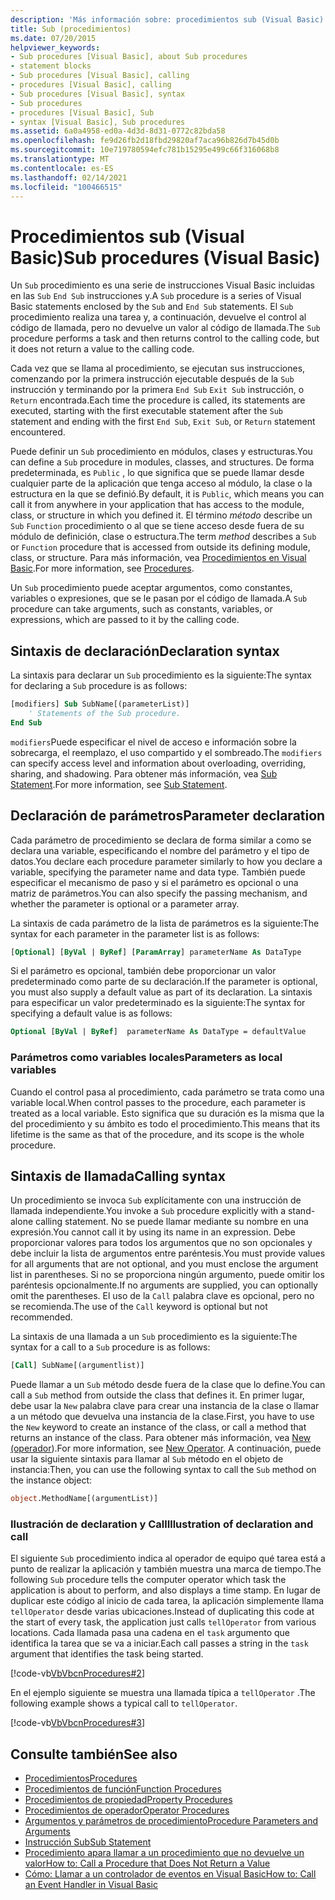 ```yaml
---
description: 'Más información sobre: procedimientos sub (Visual Basic)'
title: Sub (procedimientos)
ms.date: 07/20/2015
helpviewer_keywords:
- Sub procedures [Visual Basic], about Sub procedures
- statement blocks
- Sub procedures [Visual Basic], calling
- procedures [Visual Basic], calling
- Sub procedures [Visual Basic], syntax
- Sub procedures
- procedures [Visual Basic], Sub
- syntax [Visual Basic], Sub procedures
ms.assetid: 6a0a4958-ed0a-4d3d-8d31-0772c82bda58
ms.openlocfilehash: fe9d26fb2d18fbd29820af7aca96b826d7b45d0b
ms.sourcegitcommit: 10e719780594efc781b15295e499c66f316068b8
ms.translationtype: MT
ms.contentlocale: es-ES
ms.lasthandoff: 02/14/2021
ms.locfileid: "100466515"
---
```

# <a name="sub-procedures-visual-basic"></a><span data-ttu-id="0c5b7-103">Procedimientos sub (Visual Basic)</span><span class="sxs-lookup"><span data-stu-id="0c5b7-103">Sub procedures (Visual Basic)</span></span>

<span data-ttu-id="0c5b7-104">Un `Sub` procedimiento es una serie de instrucciones Visual Basic incluidas en las `Sub` `End Sub` instrucciones y.</span><span class="sxs-lookup"><span data-stu-id="0c5b7-104">A `Sub` procedure is a series of Visual Basic statements enclosed by the `Sub` and `End Sub` statements.</span></span> <span data-ttu-id="0c5b7-105">El `Sub` procedimiento realiza una tarea y, a continuación, devuelve el control al código de llamada, pero no devuelve un valor al código de llamada.</span><span class="sxs-lookup"><span data-stu-id="0c5b7-105">The `Sub` procedure performs a task and then returns control to the calling code, but it does not return a value to the calling code.</span></span>

<span data-ttu-id="0c5b7-106">Cada vez que se llama al procedimiento, se ejecutan sus instrucciones, comenzando por la primera instrucción ejecutable después de la `Sub` instrucción y terminando por la primera `End Sub` `Exit Sub` instrucción, o `Return` encontrada.</span><span class="sxs-lookup"><span data-stu-id="0c5b7-106">Each time the procedure is called, its statements are executed, starting with the first executable statement after the `Sub` statement and ending with the first `End Sub`, `Exit Sub`, or `Return` statement encountered.</span></span>

<span data-ttu-id="0c5b7-107">Puede definir un `Sub` procedimiento en módulos, clases y estructuras.</span><span class="sxs-lookup"><span data-stu-id="0c5b7-107">You can define a `Sub` procedure in modules, classes, and structures.</span></span> <span data-ttu-id="0c5b7-108">De forma predeterminada, es `Public` , lo que significa que se puede llamar desde cualquier parte de la aplicación que tenga acceso al módulo, la clase o la estructura en la que se definió.</span><span class="sxs-lookup"><span data-stu-id="0c5b7-108">By default, it is `Public`, which means you can call it from anywhere in your application that has access to the module, class, or structure in which you defined it.</span></span> <span data-ttu-id="0c5b7-109">El término *método* describe un `Sub` `Function` procedimiento o al que se tiene acceso desde fuera de su módulo de definición, clase o estructura.</span><span class="sxs-lookup"><span data-stu-id="0c5b7-109">The term *method* describes a `Sub` or `Function` procedure that is accessed from outside its defining module, class, or structure.</span></span> <span data-ttu-id="0c5b7-110">Para más información, vea [Procedimientos en Visual Basic](./index.md).</span><span class="sxs-lookup"><span data-stu-id="0c5b7-110">For more information, see [Procedures](./index.md).</span></span>

<span data-ttu-id="0c5b7-111">Un `Sub` procedimiento puede aceptar argumentos, como constantes, variables o expresiones, que se le pasan por el código de llamada.</span><span class="sxs-lookup"><span data-stu-id="0c5b7-111">A `Sub` procedure can take arguments, such as constants, variables, or expressions, which are passed to it by the calling code.</span></span>

## <a name="declaration-syntax"></a><span data-ttu-id="0c5b7-112">Sintaxis de declaración</span><span class="sxs-lookup"><span data-stu-id="0c5b7-112">Declaration syntax</span></span>

<span data-ttu-id="0c5b7-113">La sintaxis para declarar un `Sub` procedimiento es la siguiente:</span><span class="sxs-lookup"><span data-stu-id="0c5b7-113">The syntax for declaring a `Sub` procedure is as follows:</span></span>

```vb
[modifiers] Sub SubName[(parameterList)]
    ' Statements of the Sub procedure.
End Sub
```

<span data-ttu-id="0c5b7-114">`modifiers`Puede especificar el nivel de acceso e información sobre la sobrecarga, el reemplazo, el uso compartido y el sombreado.</span><span class="sxs-lookup"><span data-stu-id="0c5b7-114">The `modifiers` can specify access level and information about overloading, overriding, sharing, and shadowing.</span></span> <span data-ttu-id="0c5b7-115">Para obtener más información, vea [Sub Statement](../../../language-reference/statements/sub-statement.md).</span><span class="sxs-lookup"><span data-stu-id="0c5b7-115">For more information, see [Sub Statement](../../../language-reference/statements/sub-statement.md).</span></span>

## <a name="parameter-declaration"></a><span data-ttu-id="0c5b7-116">Declaración de parámetros</span><span class="sxs-lookup"><span data-stu-id="0c5b7-116">Parameter declaration</span></span>

<span data-ttu-id="0c5b7-117">Cada parámetro de procedimiento se declara de forma similar a como se declara una variable, especificando el nombre del parámetro y el tipo de datos.</span><span class="sxs-lookup"><span data-stu-id="0c5b7-117">You declare each procedure parameter similarly to how you declare a variable, specifying the parameter name and data type.</span></span> <span data-ttu-id="0c5b7-118">También puede especificar el mecanismo de paso y si el parámetro es opcional o una matriz de parámetros.</span><span class="sxs-lookup"><span data-stu-id="0c5b7-118">You can also specify the passing mechanism, and whether the parameter is optional or a parameter array.</span></span>

<span data-ttu-id="0c5b7-119">La sintaxis de cada parámetro de la lista de parámetros es la siguiente:</span><span class="sxs-lookup"><span data-stu-id="0c5b7-119">The syntax for each parameter in the parameter list is as follows:</span></span>

```vb
[Optional] [ByVal | ByRef] [ParamArray] parameterName As DataType
```

<span data-ttu-id="0c5b7-120">Si el parámetro es opcional, también debe proporcionar un valor predeterminado como parte de su declaración.</span><span class="sxs-lookup"><span data-stu-id="0c5b7-120">If the parameter is optional, you must also supply a default value as part of its declaration.</span></span> <span data-ttu-id="0c5b7-121">La sintaxis para especificar un valor predeterminado es la siguiente:</span><span class="sxs-lookup"><span data-stu-id="0c5b7-121">The syntax for specifying a default value is as follows:</span></span>

```vb
Optional [ByVal | ByRef]  parameterName As DataType = defaultValue
```

### <a name="parameters-as-local-variables"></a><span data-ttu-id="0c5b7-122">Parámetros como variables locales</span><span class="sxs-lookup"><span data-stu-id="0c5b7-122">Parameters as local variables</span></span>

<span data-ttu-id="0c5b7-123">Cuando el control pasa al procedimiento, cada parámetro se trata como una variable local.</span><span class="sxs-lookup"><span data-stu-id="0c5b7-123">When control passes to the procedure, each parameter is treated as a local variable.</span></span> <span data-ttu-id="0c5b7-124">Esto significa que su duración es la misma que la del procedimiento y su ámbito es todo el procedimiento.</span><span class="sxs-lookup"><span data-stu-id="0c5b7-124">This means that its lifetime is the same as that of the procedure, and its scope is the whole procedure.</span></span>

## <a name="calling-syntax"></a><span data-ttu-id="0c5b7-125">Sintaxis de llamada</span><span class="sxs-lookup"><span data-stu-id="0c5b7-125">Calling syntax</span></span>

<span data-ttu-id="0c5b7-126">Un procedimiento se invoca `Sub` explícitamente con una instrucción de llamada independiente.</span><span class="sxs-lookup"><span data-stu-id="0c5b7-126">You invoke a `Sub` procedure explicitly with a stand-alone calling statement.</span></span> <span data-ttu-id="0c5b7-127">No se puede llamar mediante su nombre en una expresión.</span><span class="sxs-lookup"><span data-stu-id="0c5b7-127">You cannot call it by using its name in an expression.</span></span> <span data-ttu-id="0c5b7-128">Debe proporcionar valores para todos los argumentos que no son opcionales y debe incluir la lista de argumentos entre paréntesis.</span><span class="sxs-lookup"><span data-stu-id="0c5b7-128">You must provide values for all arguments that are not optional, and you must enclose the argument list in parentheses.</span></span> <span data-ttu-id="0c5b7-129">Si no se proporciona ningún argumento, puede omitir los paréntesis opcionalmente.</span><span class="sxs-lookup"><span data-stu-id="0c5b7-129">If no arguments are supplied, you can optionally omit the parentheses.</span></span> <span data-ttu-id="0c5b7-130">El uso de la `Call` palabra clave es opcional, pero no se recomienda.</span><span class="sxs-lookup"><span data-stu-id="0c5b7-130">The use of the `Call` keyword is optional but not recommended.</span></span>

<span data-ttu-id="0c5b7-131">La sintaxis de una llamada a un `Sub` procedimiento es la siguiente:</span><span class="sxs-lookup"><span data-stu-id="0c5b7-131">The syntax for a call to a `Sub` procedure is as follows:</span></span>

```vb
[Call] SubName[(argumentlist)]
```

<span data-ttu-id="0c5b7-132">Puede llamar a un `Sub` método desde fuera de la clase que lo define.</span><span class="sxs-lookup"><span data-stu-id="0c5b7-132">You can call a `Sub` method from outside the class that defines it.</span></span> <span data-ttu-id="0c5b7-133">En primer lugar, debe usar la `New` palabra clave para crear una instancia de la clase o llamar a un método que devuelva una instancia de la clase.</span><span class="sxs-lookup"><span data-stu-id="0c5b7-133">First, you have to use the `New` keyword to create an instance of the class, or call a method that returns an instance of the class.</span></span> <span data-ttu-id="0c5b7-134">Para obtener más información, vea [New (operador](../../../language-reference/operators/new-operator.md)).</span><span class="sxs-lookup"><span data-stu-id="0c5b7-134">For more information, see [New Operator](../../../language-reference/operators/new-operator.md).</span></span> <span data-ttu-id="0c5b7-135">A continuación, puede usar la siguiente sintaxis para llamar al `Sub` método en el objeto de instancia:</span><span class="sxs-lookup"><span data-stu-id="0c5b7-135">Then, you can use the following syntax to call the `Sub` method on the instance object:</span></span>

```vb
object.MethodName[(argumentList)]
```

### <a name="illustration-of-declaration-and-call"></a><span data-ttu-id="0c5b7-136">Ilustración de declaration y Call</span><span class="sxs-lookup"><span data-stu-id="0c5b7-136">Illustration of declaration and call</span></span>

<span data-ttu-id="0c5b7-137">El siguiente `Sub` procedimiento indica al operador de equipo qué tarea está a punto de realizar la aplicación y también muestra una marca de tiempo.</span><span class="sxs-lookup"><span data-stu-id="0c5b7-137">The following `Sub` procedure tells the computer operator which task the application is about to perform, and also displays a time stamp.</span></span> <span data-ttu-id="0c5b7-138">En lugar de duplicar este código al inicio de cada tarea, la aplicación simplemente llama `tellOperator` desde varias ubicaciones.</span><span class="sxs-lookup"><span data-stu-id="0c5b7-138">Instead of duplicating this code at the start of every task, the application just calls `tellOperator` from various locations.</span></span> <span data-ttu-id="0c5b7-139">Cada llamada pasa una cadena en el `task` argumento que identifica la tarea que se va a iniciar.</span><span class="sxs-lookup"><span data-stu-id="0c5b7-139">Each call passes a string in the `task` argument that identifies the task being started.</span></span>

[!code-vb[VbVbcnProcedures#2](~/samples/snippets/visualbasic/VS_Snippets_VBCSharp/VbVbcnProcedures/VB/Class1.vb#2)]

<span data-ttu-id="0c5b7-140">En el ejemplo siguiente se muestra una llamada típica a `tellOperator` .</span><span class="sxs-lookup"><span data-stu-id="0c5b7-140">The following example shows a typical call to `tellOperator`.</span></span>

[!code-vb[VbVbcnProcedures#3](~/samples/snippets/visualbasic/VS_Snippets_VBCSharp/VbVbcnProcedures/VB/Class1.vb#3)]

## <a name="see-also"></a><span data-ttu-id="0c5b7-141">Consulte también</span><span class="sxs-lookup"><span data-stu-id="0c5b7-141">See also</span></span>

- [<span data-ttu-id="0c5b7-142">Procedimientos</span><span class="sxs-lookup"><span data-stu-id="0c5b7-142">Procedures</span></span>](./index.md)
- [<span data-ttu-id="0c5b7-143">Procedimientos de función</span><span class="sxs-lookup"><span data-stu-id="0c5b7-143">Function Procedures</span></span>](./function-procedures.md)
- [<span data-ttu-id="0c5b7-144">Procedimientos de propiedad</span><span class="sxs-lookup"><span data-stu-id="0c5b7-144">Property Procedures</span></span>](./property-procedures.md)
- [<span data-ttu-id="0c5b7-145">Procedimientos de operador</span><span class="sxs-lookup"><span data-stu-id="0c5b7-145">Operator Procedures</span></span>](./operator-procedures.md)
- [<span data-ttu-id="0c5b7-146">Argumentos y parámetros de procedimiento</span><span class="sxs-lookup"><span data-stu-id="0c5b7-146">Procedure Parameters and Arguments</span></span>](./procedure-parameters-and-arguments.md)
- [<span data-ttu-id="0c5b7-147">Instrucción Sub</span><span class="sxs-lookup"><span data-stu-id="0c5b7-147">Sub Statement</span></span>](../../../language-reference/statements/sub-statement.md)
- [<span data-ttu-id="0c5b7-148">Procedimiento apara llamar a un procedimiento que no devuelve un valor</span><span class="sxs-lookup"><span data-stu-id="0c5b7-148">How to: Call a Procedure that Does Not Return a Value</span></span>](./how-to-call-a-procedure-that-does-not-return-a-value.md)
- [<span data-ttu-id="0c5b7-149">Cómo: Llamar a un controlador de eventos en Visual Basic</span><span class="sxs-lookup"><span data-stu-id="0c5b7-149">How to: Call an Event Handler in Visual Basic</span></span>](./how-to-call-an-event-handler.md)
